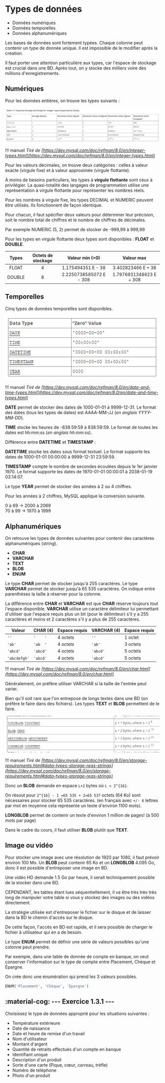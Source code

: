 # Types de données

* Données numériques  
* Données temporelles  
* Données alphanumériques  

Les bases de données sont fortement typées. Chaque colonne peut contenir un type de donnée unique. Il est impossible de le modifier après la création.

Il faut porter une attention particulière aux types, car l'espace de stockage est crucial dans une BD. Après tout, on y stocke des milliers voire des millions d'enregistrements.

## Numériques

Pour les données entières, on trouve les types suivants :  

![](images/1_range_integer.png)

!!! manuel 
    *Tiré de [https://dev.mysql.com/doc/refman/8.0/en/integer-types.html](https://dev.mysql.com/doc/refman/8.0/en/integer-types.html)*

Pour les valeurs décimales, on trouve deux catégories : celles à valeur exacte (virgule fixe) et à valeur approximée (virgule flottante).

À moins de besoins particuliers, les types à **virgule flottante** sont ceux à privilégier. La quasi-totalité des langages de programmation utilise une représentation à virgule flottante pour représenter les nombres réels.

Pour les nombres à virgule fixe, les types DECIMAL et NUMERIC peuvent être utilisés. Ils fonctionnent de façon identique.

Pour chacun, il faut spécifier deux valeurs pour déterminer leur précision, soit le nombre total de chiffres et le nombre de chiffres de décimales.

Par exemple NUMERIC (5, 2) permet de stocker de -999,99 à 999,99

Pour les types en virgule flottante deux types sont disponibles : **FLOAT** et **DOUBLE**.

|Types|Octets de stockage|Valeur min (>0)|Valeur max|
|:-:|:-:|:-:|:-:|
|FLOAT|4|1.175494351 E - 38|3.402823466 E + 38|
DOUBLE|8|2.2250738585072 E - 308|1.7976931348623 E + 308|

## Temporelles

Cinq types de données temporelles sont disponibles.

![](images/1_donnes_dates.png)

!!! manuel
    *Tiré de [https://dev.mysql.com/doc/refman/8.0/en/date-and-time-types.html](https://dev.mysql.com/doc/refman/8.0/en/date-and-time-types.html)*

**DATE** permet de stocker des dates de 1000-01-01 à 9999-12-31. Le format des dates (tous les types de dates) est AAAA-MM-JJ (_en anglais YYYY-MM-DD_).

**TIME** stocke les heures de -838:59:59 à 838:59:59. Le format de toutes les dates est hh\:mm\:ss (_en anglais hh\:mm\:ss_).

Différence entre __DATETIME__ et __TIMESTAMP__ :  

__DATETIME__ stocke les dates sous format textuel. Le format supporte les dates de 1000-01-01 00:00:00 à 9999-12-31 23:59:59.

__TIMESTAMP__ compte le nombre de secondes écoulées depuis le 1er janvier 1970. Le format supporte les dates de 1970-01-01 00:00:01 à 2038-01-19 03:14:07.

Le type __YEAR__ permet de stocker des années à 2 ou 4 chiffres. 

Pour les années à 2 chiffres, MySQL applique la conversion suivante.

0 à 69 → 2000 à 2069  
70 à 99 → 1970 à 1999

## Alphanumériques

On retrouve les types de données suivantes pour contenir des caractères alphanumériques (string).

- __CHAR__
- __VARCHAR__
- __TEXT__
- __BLOB__
- __ENUM__

Le type __CHAR__ permet de stocker jusqu'à 255 caractères. Le type __VARCHAR__ permet de stocker jusqu'à 65 535 caractères. On indique entre parenthèses la taille à réserver pour la colonne.

La différence entre __CHAR__ et __VARCHAR__ est que __CHAR__ réserve toujours tout l'espace disponible. __VARCHAR__ utilise un caractère délimiteur lui permettant d'utiliser que l'espace requis plus un bit (pour le délimiteur) s'il y a 255 caractères et moins et 2 caractères s'il y a plus de 255 caractères.


Valeur|CHAR (4)|Espace requis|VARCHAR (4)|Espace requis
-|-|-|-|-
`''`|`'    '`|4 octets|`''`|1 octet
`'ab'`|`'ab  '`|4 octets|`'ab'`|3 octets
`'abcd'`|`'abcd'`|4 octets|`'abcd'`|5 octets
`'abcdefgh'`|`'abcd'`|4 octets|`'abcd'`|5 octets

!!! manuel
    *Tiré de [https://dev.mysql.com/doc/refman/8.0/en/char.html](https://dev.mysql.com/doc/refman/8.0/en/char.html)*

Généralement, on préfère utiliser VARCHAR si la taille de l'entrée peut varier.

Bien qu'il soit rare que l'on entrepose de longs textes dans une BD (on préfère le faire dans des fichiers). Les types __TEXT__ et __BLOB__ permettent de le faire.

![](images/1_blob_textes.png)

!!! manuel
    *Tiré de [https://dev.mysql.com/doc/refman/8.0/en/storage-requirements.html#data-types-storage-reqs-strings](https://dev.mysql.com/doc/refman/8.0/en/storage-requirements.html#data-types-storage-reqs-strings)*  

Donc un __BLOB__ demande en espace `L+2` bytes où `L < 2^{16}`.

On résout pour `2^{16} - 1 =65 535 + 2=65 537` octets (64 Ko) sont nécessaires pour stocker 65 535 caractères. (en français avec `+/- 6` lettres par mot en moyenne cela représente un texte d'environ 1100 mots).

__LONGBLOB__ permet de contenir un texte d'environ 1 million de pages! (à 500 mots par page)  

Dans le cadre du cours, il faut utiliser __BLOB__ plutôt que __TEXT__.

## Image ou vidéo

Pour stocker une image avec une résolution de 1920 par 1080, il faut prévoir environ 100 Mo. Un __BLOB__ peut contenir 65 Ko et un __LONGBLOB__ 4.095 Go, donc il est possible d'entreposer une image en BD.

Une vidéo HD demande 1.5 Go par heure, il serait techniquement possible de la stocker dans une BD. 

CEPENDANT, les tables étant lues séquentiellement, il va être très très très long de manipuler votre table si vous y stockez des images ou des vidéos directement.

La stratégie utilisée est d'entreposer le fichier sur le disque et de laisser dans la BD le chemin d'accès sur le disque.

De cette façon, l'accès en BD est rapide, et il sera possible de charger le fichier à utilisateur qui en a de besoin.

Le type __ENUM__ permet de définir une série de valeurs possibles qu'une colonne peut prendre.

Par exemple, dans une table de donnée de compte en banque, on veut conserver l'information sur le type de compte entre Placement, Chèque et Épargne. 

On crée donc une énumération qui prend les 3 valeurs possibles.

```sql
ENUM('Placement', 'Chèque', 'Epargne')
```  

## :material-cog: --- Exercice 1.3.1 ---

Choisissez le type de données approprié pour les situations suivantes :

- Température extérieure  
- Date de naissance  
- Date et heure de remise d'un travail  
- Nom d'utilisateur  
- Montant d'argent  
- Quantité de retraits effectués d'un compte en banque  
- Identifiant unique  
- Description d'un produit  
- Sorte d'une carte (Pique, cœur, carreau, trèfle)  
- Numéro de téléphone  
- Photo d'un produit  
